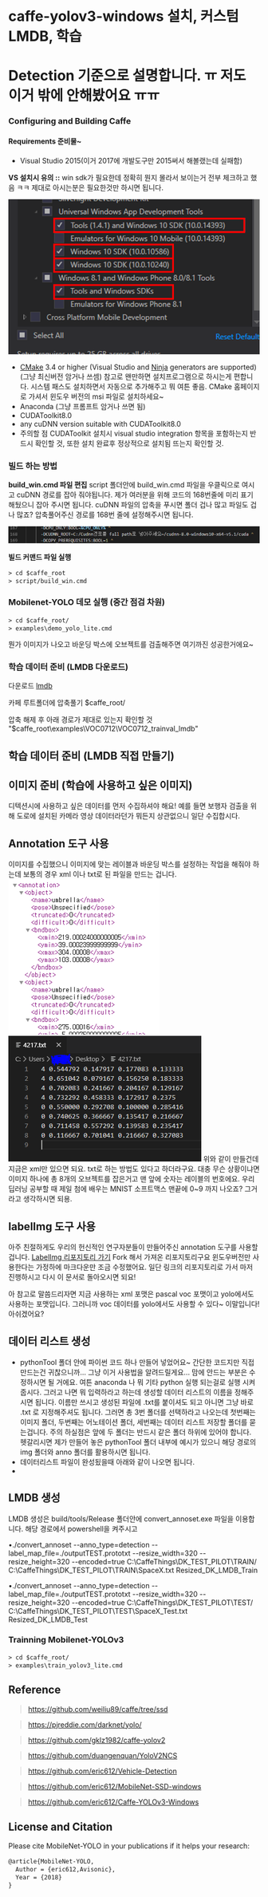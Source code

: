 # caffe-yolov3-windows 설치, 커스텀 LMDB, 학습



#  Detection 기준으로 설명합니다. ㅠ 저도 이거 밖에 안해봤어요 ㅠㅠ

### Configuring and Building Caffe 

#### Requirements 준비물~

 - Visual Studio 2015(이거 2017에 개발도구만 2015써서 해볼랬는데 실패함)
 
 **VS 설치시 유의 ::**
 win sdk가 필요한데 정확히 뭔지 몰라서 보이는거 전부 체크하고 했음 ㅋㅋ 제대로 아시는분은 필요한것만 하시면 됩니다. 
 
 ![enter image description here](https://github.com/kimmy3697/Caffe-YOLOv3-Windows/blob/master/vs2015custom_install.PNG?raw=true)

 - [CMake](https://cmake.org/) 3.4 or higher (Visual Studio and [Ninja](https://ninja-build.org/) generators are supported)(그냥 최신버전 암거나 쓰셈) 참고로 왠만하면 설치프로그램으로 하시는게 편합니다. 시스템 패스도 설치하면서 자동으로 추가해주고 뭐 여튼 좋음. CMake 홈페이지로 가셔서 윈도우 버전의 msi 파일로 설치하세요~
 - Anaconda (그냥 프롬프트 암거나 쓰면 됨)
 - CUDAToolkit8.0 
 - any cuDNN version suitable with CUDAToolkit8.0
 - 주의할 점 CUDAToolkit 설치시 visual studio integration 항목을 포함하는지 반드시 확인할 것, 또한 설치 완료후 정상적으로 설치됨 뜨는지 확인할 것. 



### 빌드 하는 방법

**build_win.cmd 파일 편집**
script 폴더안에 build_win.cmd 파일을 우클릭으로 여시고 cuDNN 경로를 잡아 줘야됩니다. 제가 여러분을 위해 코드의 168번줄에 미리 표기해뒀으니 잡아 주시면 됩니다. cuDNN 파일의 압축을 푸시면 폴더 겁나 많고 파일도 겁나 많죠? 
압축풀어주신 경로를 168번 줄에 설정해주시면 됩니다.

![enter image description here](https://github.com/kimmy3697/Caffe-YOLOv3-Windows/blob/master/CodeCapture.PNG?raw=true)


**빌드 커맨드 파일 실행**
```
> cd $caffe_root
> script/build_win.cmd 
```


### Mobilenet-YOLO 데모 실행 (중간 점검 차원)

```
> cd $caffe_root/
> examples\demo_yolo_lite.cmd
```
뭔가 이미지가 나오고 바운딩 박스에 오브젝트를 검출해주면 여기까진 성공한거에요~

### 학습 데이터 준비 (LMDB 다운로드)

다운로드 [lmdb](https://drive.google.com/open?id=19pBP1NwomDvm43xxgDaRuj_X4KubwuCZ)

카페 루트폴더에 압축풀기 $caffe_root/ 

압축 해제 후 아래 경로가 제대로 있는지 확인할 것 "$caffe_root\examples\VOC0712\VOC0712_trainval_lmdb"

## 학습 데이터 준비 (LMDB 직접 만들기)

## 이미지 준비 (학습에 사용하고 싶은 이미지)
디텍션시에 사용하고 싶은 데이터를 먼저 수집하셔야 해요!
예를 들면 보행자 검출을 위해 도로에 설치된 카메라 영상 데이터라던가 뭐든지 상관없으니 일단 수집합시다. 
 ## Annotation 도구 사용
 이미지를 수집했으니 이미지에 맞는 레이블과 바운딩 박스를 설정하는 작업을 해줘야 하는데 보통의 경우 xml 이나 txt로 된 파일을 만드는 겁니다.  
![xml 파일내부는 대충 이런 모습입니다.](https://github.com/kimmy3697/Caffe-YOLOv3-Windows/blob/master/xmlExample.PNG?raw=true)![txt 파일내부는 대충 이런 모습입니다.](https://github.com/kimmy3697/Caffe-YOLOv3-Windows/blob/master/txtExample.PNG?raw=true)
위와 같이 만들건데 지금은 xml만 있으면 되요. txt로 하는 방법도 있다고 하더라구요. 대충 무슨 상황이냐면 이미지 하나에 총 8개의 오브젝트를 잡은거고 맨 앞에 숫자는 레이블의 번호에요. 우리 딥러닝 공부할 때 제일 첨에 배우는 MNIST 소프트맥스 맨끝에 0~9 까지 나오죠? 그거라고 생각하시면 되용. 

## labelImg 도구 사용
아주 친절하게도 우리의 헌신적인 연구자분들이 만들어주신 annotation 도구를 사용할 겁니다. 
[LabelImg 리포지토리 가기](https://github.com/kimmy3697/labelImg)
Fork 해서 가져온 리포지토리구요 윈도우버전만 사용한다는 가정하에 마크다운만 조금 수정했어요. 일단 링크의 리포지토리로 가서 마저 진행하시고 다시 이 문서로 돌아오시면 되요! 

아 참고로 말씀드리자면 지금 사용하는 xml 포맷은 pascal voc 포맷이고 yolo에서도 사용하는 포맷입니다. 그러니까 voc 데이터를 yolo에서도 사용할 수 있다~ 이말입니다! 아쉬겠어요? 

## 데이터 리스트 생성

 - pythonTool 폴더 안에 파이썬 코드 하나 만들어 넣었어요~ 간단한 코드지만 직접 만드는건 귀찮으니까... 그냥 이거 사용법을 알려드릴게요... 맘에 안드는 부분은 수정하시면 될 거에요.
여튼 anaconda 나 뭐 기타 python 실행 되는걸로 실행 시켜줍시다.
그러고 나면 뭐 입력하라고 하는데 생성할 데이터 리스트의 이름을 정해주시면 됩니다. 이름만 쓰시고 생성된 파일에 .txt를 붙이셔도 되고 아니면 그냥 바로 .txt 로 지정해주셔도 됩니다. 그러면 총 3번 폴더를 선택하라고 나오는데 첫번째는 이미지 폴더, 두번째는 어노테이션 폴더, 세번째는 데이터 리스트 저장할 폴더를 묻는겁니다. 주의 하실점은 앞에 두 폴더는 반드시 같은 폴더 하위에 있어야 합니다. 헷갈리시면 제가 만들어 놓은 pythonTool 폴더 내부에 예시가 있으니 해당 경로의 img 폴더와 anno 폴더를 활용하시면 됩니다.
 - 데이터리스트 파일이 완성됬을때 아래와 같이 나오면 됩니다.
 - 

 





## LMDB 생성
LMDB 생성은 build/tools/Release 폴더안에 convert_annoset.exe 파일을 이용합니다. 해당 경로에서 powershell을 켜주시고 

•./convert_annoset --anno_type=detection --label_map_file=./outputTEST.prototxt --resize_width=320 --resize_height=320 --encoded=true C:\CaffeThings\DK_TEST_PILOT\TRAIN/ C:\CaffeThings\DK_TEST_PILOT\TRAIN\SpaceX.txt Resized_DK_LMDB_Train

•./convert_annoset --anno_type=detection --label_map_file=./outputTEST.prototxt --resize_width=320 --resize_height=320 --encoded=true C:\CaffeThings\DK_TEST_PILOT\TEST/ C:\CaffeThings\DK_TEST_PILOT\TEST\SpaceX_Test.txt Resized_DK_LMDB_Test

### Trainning Mobilenet-YOLOv3
  
```
> cd $caffe_root/
> examples\train_yolov3_lite.cmd
```

## Reference

> https://github.com/weiliu89/caffe/tree/ssd

> https://pjreddie.com/darknet/yolo/

> https://github.com/gklz1982/caffe-yolov2

> https://github.com/duangenquan/YoloV2NCS

> https://github.com/eric612/Vehicle-Detection

> https://github.com/eric612/MobileNet-SSD-windows

> https://github.com/eric612/Caffe-YOLOv3-Windows

## License and Citation


Please cite MobileNet-YOLO in your publications if it helps your research:

    @article{MobileNet-YOLO,
      Author = {eric612,Avisonic},
      Year = {2018}
    }
<!--stackedit_data:
eyJoaXN0b3J5IjpbMjAxNDk0NTY5MiwxMDAyMTU5ODQxLC0yMT
A4MTgxNDk5LDE2Njk0NTE3MjMsLTE4OTQ1NjgyMDEsLTE5ODEy
NTg4MDYsMTM2NjkyMzc1MSwxOTc4MzkxNjYzLC04NjM0MzM4MD
EsLTY0ODQxMjgyNyw4NDIzODEyMzcsLTE2NzEyNzY0NTEsNjU4
NTkzODBdfQ==
-->